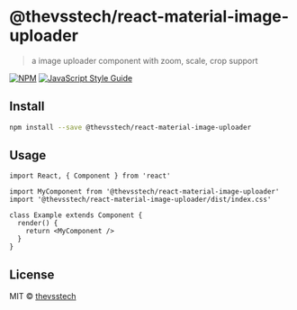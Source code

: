 # @thevsstech/react-material-image-uploader

> a image uploader component with zoom, scale, crop support

[![NPM](https://img.shields.io/npm/v/@thevsstech/react-material-image-uploader.svg)](https://www.npmjs.com/package/@thevsstech/react-material-image-uploader) [![JavaScript Style Guide](https://img.shields.io/badge/code_style-standard-brightgreen.svg)](https://standardjs.com)

## Install

```bash
npm install --save @thevsstech/react-material-image-uploader
```

## Usage

```tsx
import React, { Component } from 'react'

import MyComponent from '@thevsstech/react-material-image-uploader'
import '@thevsstech/react-material-image-uploader/dist/index.css'

class Example extends Component {
  render() {
    return <MyComponent />
  }
}
```

## License

MIT © [thevsstech](https://github.com/thevsstech)
